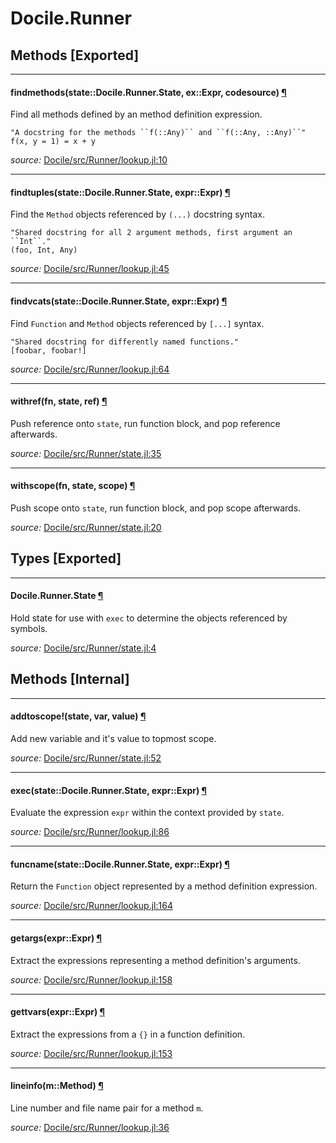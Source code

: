 # Docile.Runner


## Methods [Exported]

---

<a id="method__findmethods.1" class="lexicon_definition"></a>
#### findmethods(state::Docile.Runner.State,  ex::Expr,  codesource) [¶](#method__findmethods.1)
Find all methods defined by an method definition expression.

    "A docstring for the methods ``f(::Any)`` and ``f(::Any, ::Any)``"
    f(x, y = 1) = x + y



*source:*
[Docile/src/Runner/lookup.jl:10](https://github.com/MichaelHatherly/Docile.jl/tree/950375199c1c691902d2b2254a33d92fc7f2b552/src/Runner/lookup.jl#L10)

---

<a id="method__findtuples.1" class="lexicon_definition"></a>
#### findtuples(state::Docile.Runner.State,  expr::Expr) [¶](#method__findtuples.1)
Find the ``Method`` objects referenced by ``(...)`` docstring syntax.

    "Shared docstring for all 2 argument methods, first argument an ``Int``."
    (foo, Int, Any)



*source:*
[Docile/src/Runner/lookup.jl:45](https://github.com/MichaelHatherly/Docile.jl/tree/950375199c1c691902d2b2254a33d92fc7f2b552/src/Runner/lookup.jl#L45)

---

<a id="method__findvcats.1" class="lexicon_definition"></a>
#### findvcats(state::Docile.Runner.State,  expr::Expr) [¶](#method__findvcats.1)
Find ``Function`` and ``Method`` objects referenced by ``[...]`` syntax.

    "Shared docstring for differently named functions."
    [foobar, foobar!]



*source:*
[Docile/src/Runner/lookup.jl:64](https://github.com/MichaelHatherly/Docile.jl/tree/950375199c1c691902d2b2254a33d92fc7f2b552/src/Runner/lookup.jl#L64)

---

<a id="method__withref.1" class="lexicon_definition"></a>
#### withref(fn,  state,  ref) [¶](#method__withref.1)
Push reference onto `state`, run function block, and pop reference afterwards.


*source:*
[Docile/src/Runner/state.jl:35](https://github.com/MichaelHatherly/Docile.jl/tree/950375199c1c691902d2b2254a33d92fc7f2b552/src/Runner/state.jl#L35)

---

<a id="method__withscope.1" class="lexicon_definition"></a>
#### withscope(fn,  state,  scope) [¶](#method__withscope.1)
Push scope onto `state`, run function block, and pop scope afterwards.


*source:*
[Docile/src/Runner/state.jl:20](https://github.com/MichaelHatherly/Docile.jl/tree/950375199c1c691902d2b2254a33d92fc7f2b552/src/Runner/state.jl#L20)

## Types [Exported]

---

<a id="type__state.1" class="lexicon_definition"></a>
#### Docile.Runner.State [¶](#type__state.1)
Hold state for use with `exec` to determine the objects referenced by symbols.


*source:*
[Docile/src/Runner/state.jl:4](https://github.com/MichaelHatherly/Docile.jl/tree/950375199c1c691902d2b2254a33d92fc7f2b552/src/Runner/state.jl#L4)


## Methods [Internal]

---

<a id="method__addtoscope.1" class="lexicon_definition"></a>
#### addtoscope!(state,  var,  value) [¶](#method__addtoscope.1)
Add new variable and it's value to topmost scope.


*source:*
[Docile/src/Runner/state.jl:52](https://github.com/MichaelHatherly/Docile.jl/tree/950375199c1c691902d2b2254a33d92fc7f2b552/src/Runner/state.jl#L52)

---

<a id="method__exec.1" class="lexicon_definition"></a>
#### exec(state::Docile.Runner.State,  expr::Expr) [¶](#method__exec.1)
Evaluate the expression ``expr`` within the context provided by ``state``.


*source:*
[Docile/src/Runner/lookup.jl:86](https://github.com/MichaelHatherly/Docile.jl/tree/950375199c1c691902d2b2254a33d92fc7f2b552/src/Runner/lookup.jl#L86)

---

<a id="method__funcname.1" class="lexicon_definition"></a>
#### funcname(state::Docile.Runner.State,  expr::Expr) [¶](#method__funcname.1)
Return the ``Function`` object represented by a method definition expression.


*source:*
[Docile/src/Runner/lookup.jl:164](https://github.com/MichaelHatherly/Docile.jl/tree/950375199c1c691902d2b2254a33d92fc7f2b552/src/Runner/lookup.jl#L164)

---

<a id="method__getargs.1" class="lexicon_definition"></a>
#### getargs(expr::Expr) [¶](#method__getargs.1)
Extract the expressions representing a method definition's arguments.


*source:*
[Docile/src/Runner/lookup.jl:158](https://github.com/MichaelHatherly/Docile.jl/tree/950375199c1c691902d2b2254a33d92fc7f2b552/src/Runner/lookup.jl#L158)

---

<a id="method__gettvars.1" class="lexicon_definition"></a>
#### gettvars(expr::Expr) [¶](#method__gettvars.1)
Extract the expressions from a ``{}`` in a function definition.


*source:*
[Docile/src/Runner/lookup.jl:153](https://github.com/MichaelHatherly/Docile.jl/tree/950375199c1c691902d2b2254a33d92fc7f2b552/src/Runner/lookup.jl#L153)

---

<a id="method__lineinfo.1" class="lexicon_definition"></a>
#### lineinfo(m::Method) [¶](#method__lineinfo.1)
Line number and file name pair for a method ``m``.


*source:*
[Docile/src/Runner/lookup.jl:36](https://github.com/MichaelHatherly/Docile.jl/tree/950375199c1c691902d2b2254a33d92fc7f2b552/src/Runner/lookup.jl#L36)

